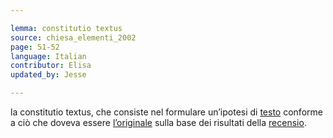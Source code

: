 ```yaml
---

lemma: constitutio textus
source: chiesa_elementi_2002
page: 51-52
language: Italian
contributor: Elisa
updated_by: Jesse

---
```

la constitutio textus, che consiste nel formulare un’ipotesi di [testo](text.html) conforme a ciò che doveva essere [l’originale](original.html) sulla base dei risultati della [recensio](recensio.html).
